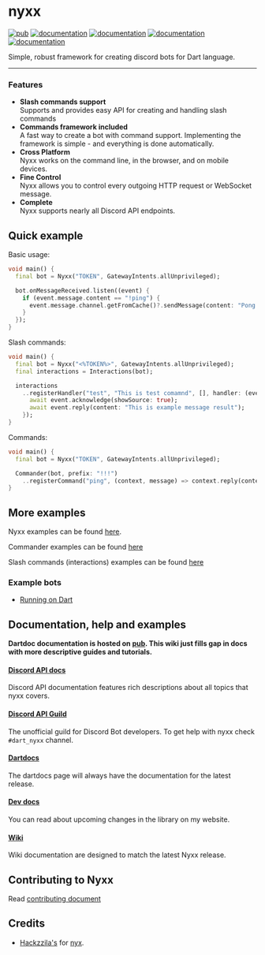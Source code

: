 # nyxx

[![pub](https://img.shields.io/pub/v/nyxx.svg)](https://pub.dartlang.org/packages/nyxx)
[![documentation](https://img.shields.io/badge/Documentation-nyxx-yellow.svg)](https://www.dartdocs.org/documentation/nyxx/latest/)
[![documentation](https://img.shields.io/badge/Documentation-nyxx.commander-yellow.svg)](https://www.dartdocs.org/documentation/nyxx.commander/latest/)
[![documentation](https://img.shields.io/badge/Documentation-nyxx.interactions-yellow.svg)](https://www.dartdocs.org/documentation/nyxx.interactions/latest/)
[![documentation](https://img.shields.io/badge/Documentation-nyxx.extentions-yellow.svg)](https://www.dartdocs.org/documentation/nyxx.extensions/latest/)

Simple, robust framework for creating discord bots for Dart language.

<hr />

### Features

- **Slash commands support** <br>
  Supports and provides easy API for creating and handling slash commands
- **Commands framework included** <br>
  A fast way to create a bot with command support. Implementing the framework is simple - and everything is done automatically.
- **Cross Platform** <br>
  Nyxx works on the command line, in the browser, and on mobile devices.
- **Fine Control** <br>
  Nyxx allows you to control every outgoing HTTP request or WebSocket message.
- **Complete** <br>
  Nyxx supports nearly all Discord API endpoints.


## Quick example

Basic usage:
```dart
void main() {
  final bot = Nyxx("TOKEN", GatewayIntents.allUnprivileged);

  bot.onMessageReceived.listen((event) {
    if (event.message.content == "!ping") {
      event.message.channel.getFromCache()?.sendMessage(content: "Pong!");
    }
  });
}
```

Slash commands:
```dart
void main() {
  final bot = Nyxx("<%TOKEN%>", GatewayIntents.allUnprivileged);
  final interactions = Interactions(bot);

  interactions
    ..registerHandler("test", "This is test comamnd", [], handler: (event) async {
      await event.acknowledge(showSource: true);
      await event.reply(content: "This is example message result");
    });
}
```

Commands:
```dart
void main() {
  final bot = Nyxx("TOKEN", GatewayIntents.allUnprivileged);

  Commander(bot, prefix: "!!!")
    ..registerCommand("ping", (context, message) => context.reply(content: "Pong!"));
}
```

## More examples

Nyxx examples can be found [here](https://github.com/l7ssha/nyxx/tree/dev/nyxx/example).

Commander examples can be found [here](https://github.com/l7ssha/nyxx/tree/dev/nyxx.commander/example)

Slash commands (interactions) examples can be found [here](https://github.com/l7ssha/nyxx/tree/dev/nyxx.interactions/example)

### Example bots
- [Running on Dart](https://github.com/l7ssha/running_on_dart)

## Documentation, help and examples

**Dartdoc documentation is hosted on [pub](https://www.dartdocs.org/documentation/nyxx/latest/).
This wiki just fills gap in docs with more descriptive guides and tutorials.**

#### [Discord API docs](https://discordapp.com/developers/docs/intro)
Discord API documentation features rich descriptions about all topics that nyxx covers.

#### [Discord API Guild](https://discord.gg/discord-api)
The unofficial guild for Discord Bot developers. To get help with nyxx check `#dart_nyxx` channel.

#### [Dartdocs](https://www.dartdocs.org/documentation/nyxx/latest/)
The dartdocs page will always have the documentation for the latest release.

#### [Dev docs](https://nyxx.l7ssha.xyz)
You can read about upcoming changes in the library on my website.

#### [Wiki](https://github.com/l7ssha/nyxx/wiki)
Wiki documentation are designed to match the latest Nyxx release.

## Contributing to Nyxx

Read [contributing document](https://github.com/l7ssha/nyxx/blob/development/CONTRIBUTING.md)

## Credits

* [Hackzzila's](https://github.com/Hackzzila) for [nyx](https://github.com/Hackzzila/nyx).
